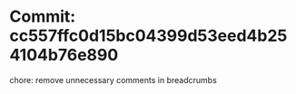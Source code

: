 # Commit: cc557ffc0d15bc04399d53eed4b254104b76e890

chore: remove unnecessary comments in breadcrumbs
